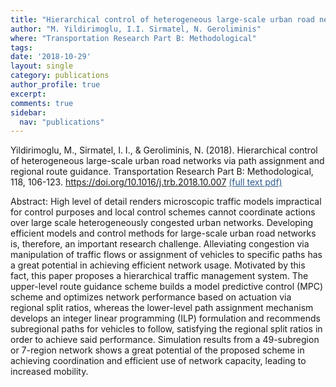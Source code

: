 ```yaml
---
title: "Hierarchical control of heterogeneous large-scale urban road networks via path assignment and regional route guidance"
author: "M. Yildirimoglu, I.I. Sirmatel, N. Geroliminis"
where: "Transportation Research Part B: Methodological"
tags: 
date: '2018-10-29'
layout: single
category: publications
author_profile: true
excerpt: 
comments: true
sidebar:
  nav: "publications"
---
```


Yildirimoglu, M., Sirmatel, I. I., & Geroliminis, N. (2018). Hierarchical control of heterogeneous large-scale urban road networks via path assignment and regional route guidance. Transportation Research Part B: Methodological, 118, 106-123. https://doi.org/10.1016/j.trb.2018.10.007 <a href="https://sirmatel.github.io/assets/files/yildirimoglu2018hierarchical.pdf" style="color: #2d5a8c; text-decoration:underline">(full text pdf)</a>

Abstract: High level of detail renders microscopic traffic models impractical for control purposes and local control schemes cannot coordinate actions over large scale heterogeneously congested urban networks. Developing efficient models and control methods for large-scale urban road networks is, therefore, an important research challenge. Alleviating congestion via manipulation of traffic flows or assignment of vehicles to specific paths has a great potential in achieving efficient network usage. Motivated by this fact, this paper proposes a hierarchical traffic management system. The upper-level route guidance scheme builds a model predictive control (MPC) scheme and optimizes network performance based on actuation via regional split ratios, whereas the lower-level path assignment mechanism develops an integer linear programming (ILP) formulation and recommends subregional paths for vehicles to follow, satisfying the regional split ratios in order to achieve said performance. Simulation results from a 49-subregion or 7-region network shows a great potential of the proposed scheme in achieving coordination and efficient use of network capacity, leading to increased mobility.
